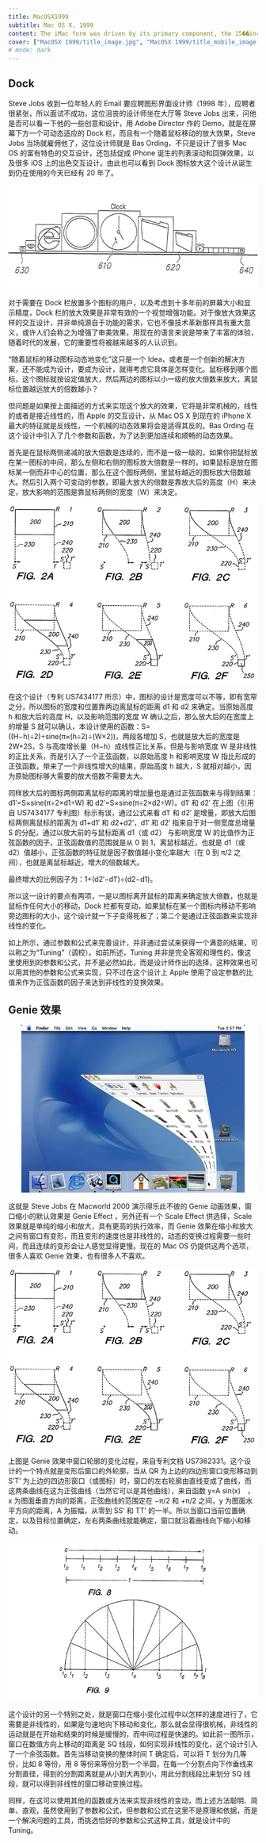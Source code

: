 ```yaml
---
title: MacOSX1999
subtitle: Mac OS X, 1999
content: The iMac form was driven by its primary component, the 15��inch blown-glass cathode ray tube.
cover: ["MacOSX 1999/title_image.jpg", "MacOSX 1999/title_mobile_image.jpg"]
# mode: dark
---
```


## Dock

Steve Jobs 收到一位年轻人的 Email 要应聘图形界面设计师（1998 年），应聘者很紧张，所以面试不成功，这位沮丧的设计师坐在大厅等 Steve Jobs 出来，问他是否可以看一下他的一些创意和设计，用 Adobe Director 作的 Demo，就是在屏幕下方一个可动态适应的 Dock 栏，而且有一个随着鼠标移动的放大效果，Steve Jobs 当场就雇佣他了，这位设计师就是 Bas Ording，不只是设计了很多 Mac OS 的富有特色的交互设计，还包括促成 iPhone 诞生的列表滚动和回弹效果，以及很多 iOS 上的出色交互设计。由此也可以看到 Dock 图标放大这个设计从诞生到仍在使用的今天已经有 20 年了。

![alt text](./Mac-OS-X-Dock-Magnification-201711.jpg)

对于需要在 Dock 栏放置多个图标的用户，以及考虑到十多年前的屏幕大小和显示精度，Dock 栏的放大效果是非常有效的一个视觉增强功能。对于像放大效果这样的交互设计，并非单纯源自于功能的需求，它也不像技术革新那样具有重大意义，或许人们会称之为增强了审美效果，用现在的语言来说是带来了丰富的体验，随着时代的发展，它的重要性将被越来越多的人认识到。

“随着鼠标的移动图标动态地变化”这只是一个 Idea，或者是一个创新的解决方案，还不能成为设计，要成为设计，就得考虑它具体是怎样变化。鼠标移到哪个图标，这个图标就按设定值放大，然后两边的图标以小一级的放大倍数来放大，离鼠标位置越远放大的倍数越小？

但问题是如果按上面描述的方式来实现这个放大的效果，它将是非常机械的，线性的或者是接近线性的，而 Apple 的交互设计，从 Mac OS X 到现在的 iPhone X 最大的特征就是反线性，一个机械的动态效果将会是适得其反的。Bas Ording 在这个设计中引入了几个参数和函数，为了达到更加连续和顺畅的动态效果。

首先是在鼠标两侧递减的放大倍数是连续的，而不是一级一级的，如果你把鼠标放在某一图标的中间，那么左侧和右侧的图标放大倍数是一样的，如果鼠标是放在图标某一侧而非中心的位置，那么在这个图标两侧，里鼠标越近的图标放大倍数越大。然后引入两个可变动的参数，即最大放大的倍数是靠放大后的高度（H）来决定，放大影响的范围是靠鼠标两侧的宽度（W）来决定。

![alt text](./Mac-OS-X-Genie-2-201711.jpg)

在这个设计（专利 US7434177 所示）中，图标的设计是宽度可以不等，即有宽窄之分，所以图标的宽度和位置靠两边离鼠标的距离 d1 和 d2 来确定。当原始高度 h 和放大后的高度 H，以及影响范围的宽度 W 确认之后，那么放大后的在宽度上的增量 S 就可以确认，本设计使用的函数：S=((H−h)÷2)÷sine(π×(h÷2)÷(W×2))，两段各增加 S，也就是放大后的宽度是 2W+2S，S 与高度增长量（H−h）成线性正比关系，但是与影响宽度 W 是非线性的正比关系，而是引入了一个正弦函数，以原始高度 h 和影响宽度 W 指比形成的正弦函数，带来了一个非线性增大的结果，原始高度 h 越大，S 就相对越小，因为原始图标够大需要的放大倍数不需要太大。

同样放大后的图标两侧距离鼠标的距离的增加量也是通过正弦函数来与得到结果：d1′=S×sine(π÷2×d1÷W) 和 d2′=S×sine(π÷2×d2÷W)，d1′ 和 d2′ 在上图（引用自 US7434177 专利图）标示有误，通过公式来看 d1′ 和 d2′ 是增量，即放大后图标两侧离鼠标的距离为 d1+d1′ 和 d2+d2’，d1′ 和 d2′ 指来自于对一侧宽度总增量 S 的分配，通过以放大前的与鼠标距离 d1（或 d2） 与影响宽度 W 的比值作为正弦函数的因子，正弦函数值的范围就是从 0 到 1，离鼠标越近，也就是 d1（或 d2）值越小，正弦函数的特征就是因子数值越小变化率越大（在 0 到 π/2 之间），也就是离鼠标越近，增大的倍数越大。

最终增大的比例因子为：1+(d2′−d1′)÷(d2−d1)。

所以这一设计的要点有两项，一是以图标离开鼠标的距离来确定放大倍数，也就是鼠标作任何大小的移动，Dock 栏都有变动，如果鼠标在某一个图标内移动不影响旁边图标的大小，这个设计就一下子变得死板了；第二个是通过正弦函数来实现非线性的变化。

如上所示，通过参数和公式来完善设计，并非通过尝试来获得一个满意的结果，可以称之为“Tuning”（调校）。如前所述，Tuning 并非是完全客观和理性的，像这里使用到的参数和公式，并不是必然如此，而是设计师作出的选择，这种效果也可以用其他的参数和公式来实现，只不过在这个设计上 Apple 使用了设定参数的比值来作为正弦函数的因子来达到非线性的变换效果。

## Genie 效果

![alt text](./Mac-OS-X-Genie-201711.jpg)

这就是 Steve Jobs 在 Macworld 2000 演示得乐此不彼的 Genie 动画效果，窗口缩小的默认效果是 Genie Effect ，另外还有一个 Scale Effect 供选择，Scale 效果就是单纯的缩小和放大，具有更高的执行效率，而 Genie 效果在缩小和放大之间有窗口有变形，而且变形的速度也是非线性的，动态的变换过程需要一些时间，而且连续的变形会让人感觉显得更慢。现在的 Mac OS 仍提供这两个选项，很多人喜欢 Genie 效果，也有很多人不喜欢。

![alt text](./Mac-OS-X-Genie-2-201711.jpg)

上图是 Genie 效果中窗口轮廓的变化过程，来自专利文档 US7362331。这个设计的一个特点就是变形后窗口的外轮廓，当从 QR 为上边的四边形窗口变形移动到 S’T’ 为上边的四边形窗口（或图标）时，窗口的左右轮廓由直线变成了曲线，而这两条曲线在这为正弦曲线（当然它可以是其他曲线），来自函数 y=A sin(x) ，x 为图面垂直方向的距离，正弦曲线的范围定在 −π/2 和 +π/2 之间，y 为图面水平方向的距离，A 为振幅，从零到 SS’ 和 TT’ 的一半。所以当窗口当前位置确定，以及目标位置确定，左右两条曲线就能确定，窗口就沿着曲线向下缩小和移动。

![alt text](./Mac-OS-X-Genie-3-201711.jpg)

这个设计的另一个特别之处，就是窗口在缩小变化过程中以怎样的速度进行了，它需要是非线性的，如果是匀速地向下移动和变化，那么就会显得很机械，非线性的运动就是在开始和结束的时候是缓慢的，而中间过程是快速的。如此前一图所示，窗口在数值方向上移动的距离是 SQ 线段，如何实现非线性的变化，这个设计引入了一个余弦函数。首先当移动变换的整体时间 T 确定后，可以将 T 划分为几等份，比如 8 等份，用 8 等份来等份分割一个半圆，在每一个分割点向下作垂线来分割直径，得到的分割距离就是从小到大再到小，用此分割线段比来划分 SQ 线段，就可以得到非线性的窗口移动变换过程。

同样，在这可以使用其他的函数或方法来实现非线性的变动，而上述方法聪明、简单、直观，虽然使用到了参数和公式，但参数和公式在这里不是原理和依据，而是一个解决问题的工具，而挑选恰好的参数和公式这种工具，就是设计中的 Tuning。
